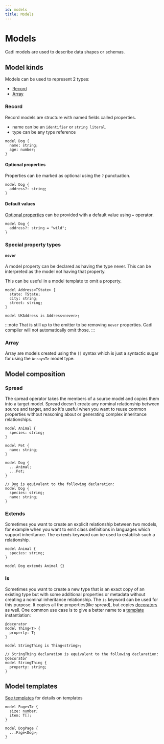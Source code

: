 ```yaml
---
id: models
title: Models
---
```


# Models

Cadl models are used to describe data shapes or schemas.

## Model kinds

Models can be used to represent 2 types:

- [Record](#record)
- [Array](#array)

### Record

Record models are structure with named fields called properties.

- name can be an `identifier` or `string literal`.
- type can be any type reference

```cadl
model Dog {
  name: string;
  age: number;
}
```

#### Optional properties

Properties can be marked as optional using the `?` punctuation.

```cadl
model Dog {
  address?: string;
}
```

#### Default values

[Optional properties](#optional-properties) can be provided with a default value using `=` operator.

```cadl
model Dog {
  address?: string = "wild";
}
```

### Special property types

#### `never`

A model property can be declared as having the type never. This can be interpreted as the model not having that property.

This can be useful in a model template to omit a property.

```cadl
model Address<TState> {
  state: TState;
  city: string;
  street: string;
}

model UKAddress is Address<never>;
```

:::note
That is still up to the emitter to be removing `never` properties. Cadl compiler will not automatically omit those.
:::

### Array

Array are models created using the `[]` syntax which is just a syntactic sugar for using the `Array<T>` model type.

## Model composition

### Spread

The spread operator takes the members of a source model and copies them into a target model. Spread doesn't create any nominal relationship between source and target, and so it's useful when you want to reuse common properties without reasoning about or generating complex inheritance relationships.

```cadl
model Animal {
  species: string;
}

model Pet {
  name: string;
}

model Dog {
  ...Animal;
  ...Pet;
}

// Dog is equivalent to the following declaration:
model Dog {
  species: string;
  name: string;
}
```

### Extends

Sometimes you want to create an explicit relationship between two models, for example when you want to emit class definitions in languages which support inheritance. The `extends` keyword can be used to establish such a relationship.

```cadl
model Animal {
  species: string;
}

model Dog extends Animal {}
```

### Is

Sometimes you want to create a new type that is an exact copy of an existing type but with some additional properties or metadata without creating a nominal inheritance relationship. The `is` keyword can be used for this purpose. It copies all the properties(like spread), but copies [decorators](./decorators.md) as well. One common use case is to give a better name to a [template](#Templates) instantiation:

```cadl
@decorator
model Thing<T> {
  property: T;
}

model StringThing is Thing<string>;

// StringThing declaration is equivalent to the following declaration:
@decorator
model StringThing {
  property: string;
}
```

## Model templates

[See templates](./templates.md) for details on templates

```cadl
model Page<T> {
  size: number;
  item: T[];
}

model DogPage {
  ...Page<Dog>;
}
```

